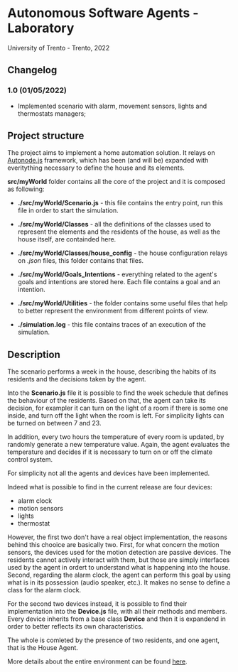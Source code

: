# Autonomous Software Agents - Laboratory

University of Trento - Trento, 2022

## Changelog

### 1.0 (01/05/2022)

- Implemented scenario with alarm, movement sensors, lights and thermostats managers; 

## Project structure

The project aims to implement a home automation solution. It relays on [Autonode.js](https://github.com/marcorobol/Autonode.js) framework, which has been (and will be) expanded with everitything necessary to define the house and its elements.  

**src/myWorld** folder contains all the core of the project and it is composed as following:

- **./src/myWorld/Scenario.js** - this file contains the entry point, run this file in order to start the simulation.

- **./src/myWorld/Classes** - all the definitions of the classes used to represent the elements and the residents of the house, as well as the house itself, are containded here.

- **./src/myWorld/Classes/house_config** - the house configuration relays on *.json* files, this folder contains that files.

- **./src/myWorld/Goals_Intentions** - everything related to the agent's goals and intentions are stored here. Each file contains a goal and an intention.

- **./src/myWorld/Utilities** - the folder contains some useful files that help to better represent the environment from different points of view.

- **./simulation.log** - this file contains traces of an execution of the simulation.

## Description
The scenario performs a week in the house, describing the habits of its residents and the decisions taken by the agent.

Into the **Scenario.js** file it is possible to find the week schedule that defines the behaviour of the residents. Based on that, the agent can take its decision, for exampler it can turn on the light of a room if there is some one inside, and turn off the light when the room is left. For simplicity lights can be turned on between 7 and 23.

In addition, every two hours the temperature of every room is updated, by randomly generate a new temperature value. Again, the agent evaluates the temperature and decides if it is necessary to turn on or off the climate control system.

For simplicity not all the agents and devices have been implemented.

Indeed what is possible to find in the current release are four devices:

* alarm clock
* motion sensors
* lights
* thermostat

However, the first two don't have a real object implementation, the reasons behind this chooice are basically two. First, for what concern the motion sensors, the devices used for the motion detection are passive devices. The residents cannot actively interact with them, but those are simply interfaces used by the agent in ordert to understand what is happening into the house. Second, regarding the alarm clock, the agent can perform this goal by using what is in its possession (audio speaker, etc.). It makes no sense to define a class for the alarm clock.

For the second two devices instead, it is possible to find their implementation into the **Device.js** file, with all their methods and members. Every device inherits from a base class **Device** and then it is expandend in order to better reflects its own characteristics.

The whole is comleted by the presence of two residents, and one agent, that is the House Agent.

More details about the entire environment can be found [here](https://github.com/andy295/Autonomous_Software_Agent_Project/blob/main/Environment%20description.pdf).